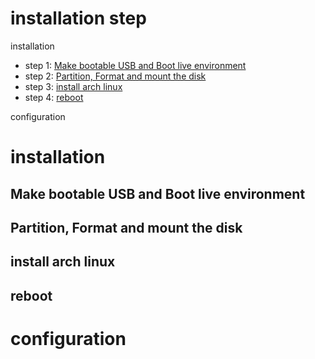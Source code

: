 # installation step
installation
- step 1: [Make bootable USB and Boot live environment](#Make-bootable-USB-and-Boot-live-environment "goto Make-bootable-USB-and-Boot-live-environment")
- step 2: [Partition, Format and mount the disk](#Partition,-Format-and-mount-the-disk "goto Partition,-Format-and-mount-the-disk")
- step 3: [install arch linux](#installation "goto install arch linux")
- step 4: [reboot](#reboot "goto reboot")

configuration
# installation
## Make bootable USB and Boot live environment
## Partition, Format and mount the disk
## install arch linux
## reboot
# configuration
